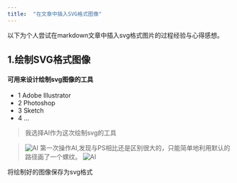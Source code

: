 ```yaml
---
title:  "在文章中插入SVG格式图像"
---
```

 
以下为个人尝试在markdown文章中插入svg格式图片的过程经验与心得感想。  

## 1.绘制SVG格式图像
#### 可用来设计绘制svg图像的工具
- 1 Adobe Illustrator
- 2 Photoshop
- 3 Sketch
- 4 ...

>我选择AI作为这次绘制svg的工具

> ![AI](https://upload-images.jianshu.io/upload_images/11043489-0042430aaaa9cfc5.jpg?imageMogr2/auto-orient/)
第一次操作AI,发现与PS相比还是区别很大的，只能简单地利用默认的路径画了一个螺纹。
 ![AI](https://upload-images.jianshu.io/upload_images/11043489-c187773d6436a953.jpg?imageMogr2/auto-orient/)
 
 将绘制好的图像保存为svg格式 

<?xml version="1.0" encoding="utf-8"?>
<!-- Generator: Adobe Illustrator 22.1.0, SVG Export Plug-In . SVG Version: 6.00 Build 0)  -->
<svg version="1.1" id="图层_1" xmlns="http://www.w3.org/2000/svg" xmlns:xlink="http://www.w3.org/1999/xlink" x="0px" y="0px"
	 viewBox="0 0 841.9 595.3" style="enable-background:new 0 0 841.9 595.3;" xml:space="preserve">
<style type="text/css">
	.st0{fill:#FFFFFF;stroke:#A20004;stroke-miterlimit:10;}
</style>
<path class="st0" d="M317.3,286.3C315.9,223,366,170.5,429.3,169c50.7-1.2,92.7,38.9,93.9,89.6c0.9,40.5-31.1,74.2-71.7,75.1
	c-32.4,0.8-59.3-24.9-60.1-57.3c-0.6-25.9,19.9-47.5,45.9-48.1c20.8-0.5,38,15.9,38.4,36.7c0.4,16.6-12.8,30.4-29.4,30.8
	c-13.3,0.3-24.3-10.2-24.6-23.5c-0.2-10.6,8.2-19.4,18.8-19.7c8.5-0.2,15.6,6.5,15.7,15"/>
</svg>
